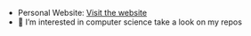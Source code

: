- Personal Website: <a href="https://apetridis.github.io/" target="_blank">Visit the website</a>
- 👀 I’m interested in computer science take a look on my repos
